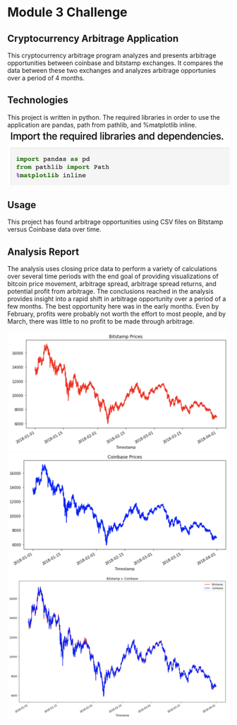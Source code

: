 # Module 3 Challenge

## Cryptocurrency Arbitrage Application
This cryptocurrency arbitrage program analyzes and presents arbitrage opportunities between coinbase and bitstamp exchanges. It compares the data between these two exchanges and analyzes arbitrage opportunies over a period of 4 months. 

## Technologies
This project is written in python. The required libraries in order to use the application are pandas, path from pathlib, and %matplotlib inline.
![Import libraries](https://github.com/arfylarfy/Module3Challenge/blob/main/Resources/Images/Import%20libraries.png)

## Usage
This project has found arbitrage opportunities using CSV files on Bitstamp versus Coinbase data over time.

## Analysis Report

The analysis uses closing price data to perform a variety of calculations over several time periods with the end goal of providing visualizations of bitcoin price movement, arbitrage spread, arbitrage spread returns, and potential profit from arbitrage. The conclusions reached in the analysis provides insight into a rapid shift in arbitrage opportunity over a period of a few months. The best opportunity here was in the early months. Even by February, profits were probably not worth the effort to most people, and by March, there was little to no profit to be made through arbitrage.

![bistamp prices](https://github.com/arfylarfy/Module3Challenge/blob/main/Resources/Images/Bitstamp%20over%20time.png)
![coinbase prices](https://github.com/arfylarfy/Module3Challenge/blob/main/Resources/Images/Coinbase%20over%20time.png)
![bitstamp vs coinbase prices](https://github.com/arfylarfy/Module3Challenge/blob/main/Resources/Images/Bitstamp%20Vs%20Coinbase%20over%20time.png)
